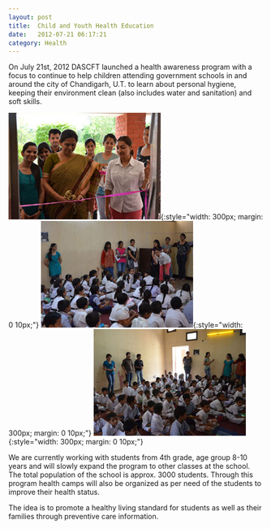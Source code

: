 ```yaml
---
layout: post
title:  Child and Youth Health Education
date:   2012-07-21 06:17:21
category: Health
---
```


On July 21st, 2012 DASCFT launched a health awareness program with a focus to continue to help children attending government schools in and around the city of Chandigarh, U.T. to learn about personal hygiene, keeping their environment clean (also includes water and sanitation) and soft skills.

![image](/images/field/health2.JPG){:style="width: 300px; margin: 0 10px;"}
![image](/images/field/health3.JPG){:style="width: 300px; margin: 0 10px;"}
![image](/images/field/health6.JPG){:style="width: 300px; margin: 0 10px;"}

We are currently working with students from 4th grade, age group 8-10 years and will slowly expand the program to other classes at the school. The total population of the school is approx. 3000 students. Through this program health camps will also be organized as per need of the students to improve their health status.

The idea is to promote a healthy living standard for students as well as their families through preventive care information.
